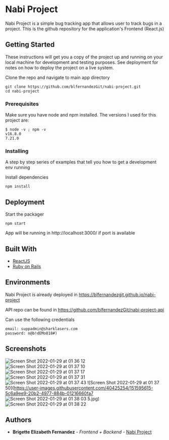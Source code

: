 # Nabi Project

Nabi Project is a simple bug tracking app that allows user to track bugs in a project. This is the github repository for the application's Frontend (React.js)

## Getting Started

These instructions will get you a copy of the project up and running on your local machine for development and testing purposes. See deployment for notes on how to deploy the project on a live system.

Clone the repo and navigate to main app directory

```
git clone https://github.com/blfernandezGit/nabi-project.git
cd nabi-project
```

### Prerequisites

Make sure you have node and npm installed. The versions I used for this project are:

```
$ node -v ; npm -v
v16.8.0
7.21.0
```

### Installing

A step by step series of examples that tell you how to get a development env running

Install dependencies
```
npm install
```

## Deployment

Start the packager
```
npm start
```

App will be running in http://localhost:3000/ if port is available

## Built With

* [ReactJS](https://reactjs.org)
* [Ruby on Rails](https://rubyonrails.org)

## Environments

Nabi Project is already deployed in https://blfernandezgit.github.io/nabi-project

API repo can be found in https://github.com/blfernandezGit/nabi-project-api

Can use the following credentials
```
email: suppadmin@sharklasers.com
password: n@b!dEMo818#)
```

## Screenshots
![Screen Shot 2022-01-29 at 01 36 12](https://user-images.githubusercontent.com/40425254/151595562-c760f730-a8d0-4403-99fb-c597e0d8ecb8.jpg)
![Screen Shot 2022-01-29 at 01 37 10](https://user-images.githubusercontent.com/40425254/151595577-4eedaabc-f883-437d-91db-4a690b5f46d6.jpg)
![Screen Shot 2022-01-29 at 01 37 17](https://user-images.githubusercontent.com/40425254/151595589-5026c397-0eda-4526-8fac-be5ad073625f.jpg)
![Screen Shot 2022-01-29 at 01 37 31](https://user-images.githubusercontent.com/40425254/151595592-64f87801-25ab-4107-bce8-f99c7da7d536.jpg)
![Screen Shot 2022-01-29 at 01 37 43](https://user-images.githubusercontent.com/40425254/151595604-1be1e864-6d36-4af7-824a-f8b5ddd35d0e.jpg)
![Screen Shot 2022-01-29 at 01 37 50](https://user-images.githubusercontent.com/40425254/151595615-5c6a9ee9-20b2-4977-884b-01216660fa7
![Screen Shot 2022-01-29 at 01 38 03](https://user-images.githubusercontent.com/40425254/151595622-138d7a87-e348-4a4e-bd5f-b7cbff929ad8.jpg)
5.jpg)
![Screen Shot 2022-01-29 at 01 38 22](https://user-images.githubusercontent.com/40425254/151595634-d61ca833-9fb6-4464-8594-4b5588f83090.jpg)


## Authors

* **Brigette Elizabeth Fernandez** - *Frontend + Backend* - [Nabi Project](https://github.com/blfernandezGit/nabi-project)
